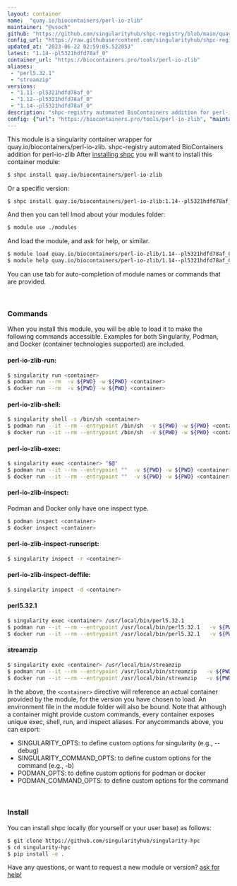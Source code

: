 ```yaml
---
layout: container
name:  "quay.io/biocontainers/perl-io-zlib"
maintainer: "@vsoch"
github: "https://github.com/singularityhub/shpc-registry/blob/main/quay.io/biocontainers/perl-io-zlib/container.yaml"
config_url: "https://raw.githubusercontent.com/singularityhub/shpc-registry/main/quay.io/biocontainers/perl-io-zlib/container.yaml"
updated_at: "2023-06-22 02:59:05.522053"
latest: "1.14--pl5321hdfd78af_0"
container_url: "https://biocontainers.pro/tools/perl-io-zlib"
aliases:
 - "perl5.32.1"
 - "streamzip"
versions:
 - "1.11--pl5321hdfd78af_0"
 - "1.12--pl5321hdfd78af_0"
 - "1.14--pl5321hdfd78af_0"
description: "shpc-registry automated BioContainers addition for perl-io-zlib"
config: {"url": "https://biocontainers.pro/tools/perl-io-zlib", "maintainer": "@vsoch", "description": "shpc-registry automated BioContainers addition for perl-io-zlib", "latest": {"1.14--pl5321hdfd78af_0": "sha256:efaabdd99929647cafc414012268a9c7486201cbe863bf5598241a1bbaddbbb2"}, "tags": {"1.11--pl5321hdfd78af_0": "sha256:cb3197271930e7058d691a60ec6716c75aa4a7b6f5ea194092120594c303dfcc", "1.12--pl5321hdfd78af_0": "sha256:8492b6344b044d2f6a72353d5a1728f74b33f6b8268fdac4a9a161bfb9eb7260", "1.14--pl5321hdfd78af_0": "sha256:efaabdd99929647cafc414012268a9c7486201cbe863bf5598241a1bbaddbbb2"}, "docker": "quay.io/biocontainers/perl-io-zlib", "aliases": {"perl5.32.1": "/usr/local/bin/perl5.32.1", "streamzip": "/usr/local/bin/streamzip"}}
---
```


This module is a singularity container wrapper for quay.io/biocontainers/perl-io-zlib.
shpc-registry automated BioContainers addition for perl-io-zlib
After [installing shpc](#install) you will want to install this container module:


```bash
$ shpc install quay.io/biocontainers/perl-io-zlib
```

Or a specific version:

```bash
$ shpc install quay.io/biocontainers/perl-io-zlib:1.14--pl5321hdfd78af_0
```

And then you can tell lmod about your modules folder:

```bash
$ module use ./modules
```

And load the module, and ask for help, or similar.

```bash
$ module load quay.io/biocontainers/perl-io-zlib/1.14--pl5321hdfd78af_0
$ module help quay.io/biocontainers/perl-io-zlib/1.14--pl5321hdfd78af_0
```

You can use tab for auto-completion of module names or commands that are provided.

<br>

### Commands

When you install this module, you will be able to load it to make the following commands accessible.
Examples for both Singularity, Podman, and Docker (container technologies supported) are included.

#### perl-io-zlib-run:

```bash
$ singularity run <container>
$ podman run --rm  -v ${PWD} -w ${PWD} <container>
$ docker run --rm  -v ${PWD} -w ${PWD} <container>
```

#### perl-io-zlib-shell:

```bash
$ singularity shell -s /bin/sh <container>
$ podman run --it --rm --entrypoint /bin/sh  -v ${PWD} -w ${PWD} <container>
$ docker run --it --rm --entrypoint /bin/sh  -v ${PWD} -w ${PWD} <container>
```

#### perl-io-zlib-exec:

```bash
$ singularity exec <container> "$@"
$ podman run --it --rm --entrypoint ""  -v ${PWD} -w ${PWD} <container> "$@"
$ docker run --it --rm --entrypoint ""  -v ${PWD} -w ${PWD} <container> "$@"
```

#### perl-io-zlib-inspect:

Podman and Docker only have one inspect type.

```bash
$ podman inspect <container>
$ docker inspect <container>
```

#### perl-io-zlib-inspect-runscript:

```bash
$ singularity inspect -r <container>
```

#### perl-io-zlib-inspect-deffile:

```bash
$ singularity inspect -d <container>
```


#### perl5.32.1

```bash
$ singularity exec <container> /usr/local/bin/perl5.32.1
$ podman run --it --rm --entrypoint /usr/local/bin/perl5.32.1   -v ${PWD} -w ${PWD} <container> -c " $@"
$ docker run --it --rm --entrypoint /usr/local/bin/perl5.32.1   -v ${PWD} -w ${PWD} <container> -c " $@"
```


#### streamzip

```bash
$ singularity exec <container> /usr/local/bin/streamzip
$ podman run --it --rm --entrypoint /usr/local/bin/streamzip   -v ${PWD} -w ${PWD} <container> -c " $@"
$ docker run --it --rm --entrypoint /usr/local/bin/streamzip   -v ${PWD} -w ${PWD} <container> -c " $@"
```



In the above, the `<container>` directive will reference an actual container provided
by the module, for the version you have chosen to load. An environment file in the
module folder will also be bound. Note that although a container
might provide custom commands, every container exposes unique exec, shell, run, and
inspect aliases. For anycommands above, you can export:

 - SINGULARITY_OPTS: to define custom options for singularity (e.g., --debug)
 - SINGULARITY_COMMAND_OPTS: to define custom options for the command (e.g., -b)
 - PODMAN_OPTS: to define custom options for podman or docker
 - PODMAN_COMMAND_OPTS: to define custom options for the command

<br>

### Install

You can install shpc locally (for yourself or your user base) as follows:

```bash
$ git clone https://github.com/singularityhub/singularity-hpc
$ cd singularity-hpc
$ pip install -e .
```

Have any questions, or want to request a new module or version? [ask for help!](https://github.com/singularityhub/singularity-hpc/issues)